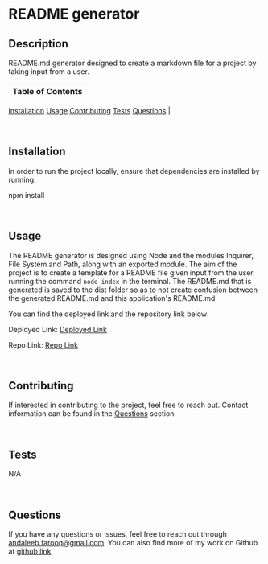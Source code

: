 # README generator

## Description
README.md generator designed to create a markdown file for a project by taking input from a user.



Table of Contents |
-------------------|
[Installation](#Installation)
[Usage](#Usage)
[Contributing](#Contributing)
[Tests](#Tests)
[Questions](#Questions)
|

<br />

## Installation

In order to run the project locally, ensure that dependencies are installed by running:

npm install

<br />

## Usage

The README generator is designed using Node and the modules Inquirer, File System and Path, along with an exported module. The aim of the project is to create a template for a README file given input from the user running the command `node index` in the terminal. The README.md that is generated is saved to the dist folder so as to not create confusion between the generated README.md and this application's  README.md

You can find the deployed link and the repository link below:

Deployed Link: [Deployed Link](https://cerafinn.github.io/README-generator)

Repo Link: [Repo Link](https://github.com/cerafinn/README-generator)

<br />

## Contributing

If interested in contributing to the project, feel free to reach out. Contact information can be found in the [Questions](#Questions) section.

<br />



## Tests

N/A

<br />

## Questions

If you have any questions or issues, feel free to reach out through andaleeb.farooq@gmail.com.
You can also find more of my work on Github at [github link](https://github.com/cerafinn)